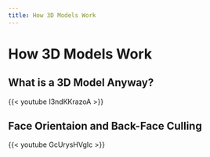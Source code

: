 ```yaml
---
title: How 3D Models Work
---
```

# How 3D Models Work

## What is a 3D Model Anyway?
{{< youtube I3ndKKrazoA >}}

## Face Orientaion and Back-Face Culling
{{< youtube GcUrysHVgIc >}}
